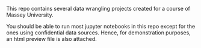 This repo contains several data wrangling projects created for a course of Massey University.

You should be able to run most jupyter notebooks in this repo except for the ones using confidential data sources. Hence, for demonstration purposes, an html preview file is also attached.
